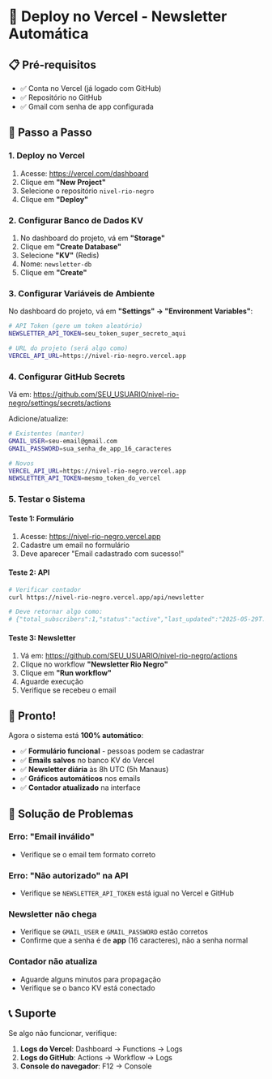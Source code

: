 # 🚀 Deploy no Vercel - Newsletter Automática

## 📋 **Pré-requisitos**
- ✅ Conta no Vercel (já logado com GitHub)
- ✅ Repositório no GitHub
- ✅ Gmail com senha de app configurada

## 🎯 **Passo a Passo**

### 1. **Deploy no Vercel**
1. Acesse: https://vercel.com/dashboard
2. Clique em **"New Project"**
3. Selecione o repositório `nivel-rio-negro`
4. Clique em **"Deploy"**

### 2. **Configurar Banco de Dados KV**
1. No dashboard do projeto, vá em **"Storage"**
2. Clique em **"Create Database"**
3. Selecione **"KV"** (Redis)
4. Nome: `newsletter-db`
5. Clique em **"Create"**

### 3. **Configurar Variáveis de Ambiente**
No dashboard do projeto, vá em **"Settings" → "Environment Variables"**:

```bash
# API Token (gere um token aleatório)
NEWSLETTER_API_TOKEN=seu_token_super_secreto_aqui

# URL do projeto (será algo como)
VERCEL_API_URL=https://nivel-rio-negro.vercel.app
```

### 4. **Configurar GitHub Secrets**
Vá em: https://github.com/SEU_USUARIO/nivel-rio-negro/settings/secrets/actions

Adicione/atualize:
```bash
# Existentes (manter)
GMAIL_USER=seu-email@gmail.com
GMAIL_PASSWORD=sua_senha_de_app_16_caracteres

# Novos
VERCEL_API_URL=https://nivel-rio-negro.vercel.app
NEWSLETTER_API_TOKEN=mesmo_token_do_vercel
```

### 5. **Testar o Sistema**

#### Teste 1: Formulário
1. Acesse: https://nivel-rio-negro.vercel.app
2. Cadastre um email no formulário
3. Deve aparecer "Email cadastrado com sucesso!"

#### Teste 2: API
```bash
# Verificar contador
curl https://nivel-rio-negro.vercel.app/api/newsletter

# Deve retornar algo como:
# {"total_subscribers":1,"status":"active","last_updated":"2025-05-29T..."}
```

#### Teste 3: Newsletter
1. Vá em: https://github.com/SEU_USUARIO/nivel-rio-negro/actions
2. Clique no workflow **"Newsletter Rio Negro"**
3. Clique em **"Run workflow"**
4. Aguarde execução
5. Verifique se recebeu o email

## 🎉 **Pronto!**

Agora o sistema está **100% automático**:
- ✅ **Formulário funcional** - pessoas podem se cadastrar
- ✅ **Emails salvos** no banco KV do Vercel
- ✅ **Newsletter diária** às 8h UTC (5h Manaus)
- ✅ **Gráficos automáticos** nos emails
- ✅ **Contador atualizado** na interface

## 🔧 **Solução de Problemas**

### Erro: "Email inválido"
- Verifique se o email tem formato correto

### Erro: "Não autorizado" na API
- Verifique se `NEWSLETTER_API_TOKEN` está igual no Vercel e GitHub

### Newsletter não chega
- Verifique se `GMAIL_USER` e `GMAIL_PASSWORD` estão corretos
- Confirme que a senha é de **app** (16 caracteres), não a senha normal

### Contador não atualiza
- Aguarde alguns minutos para propagação
- Verifique se o banco KV está conectado

## 📞 **Suporte**
Se algo não funcionar, verifique:
1. **Logs do Vercel**: Dashboard → Functions → Logs
2. **Logs do GitHub**: Actions → Workflow → Logs
3. **Console do navegador**: F12 → Console 